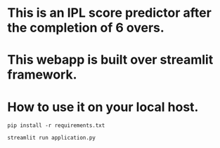 # This is an IPL score predictor after the completion of 6 overs.

# This webapp is built over streamlit framework.

# How to use it on your local host.
~~~
pip install -r requirements.txt
~~~
~~~
streamlit run application.py
~~~
